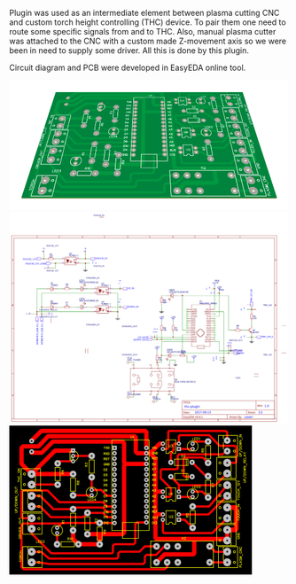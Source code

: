 Plugin was used as an intermediate element between plasma cutting CNC and custom torch height controlling (THC) device. To pair them one need to route some specific signals from and to THC. Also, manual plasma cutter was attached to the CNC with a custom made Z-movement axis so we were been in need to supply some driver. All this is done by this plugin.

Circuit diagram and PCB were developed in EasyEDA online tool.

![3D](/thc-plugin-3d-preview.png)
![3D](/thc-plugin-circuit-preview.png)
![3D](/thc-plugin-pcb-preview.png)
